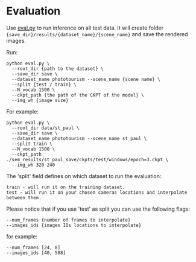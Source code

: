 # Evaluation

Use [eval.py](eval.py) to run inference on all test data. It will create folder `{save_dir}/results/{dataset_name}/{scene_name}` and save the rendered
images.

Run:
```
python eval.py \
  --root_dir {path to the dataset} \
  --save_dir save \
  --dataset_name phototourism --scene_name {scene name} \
  --split {test / train} \
  --N_vocab 1500 \
  --ckpt_path {the path of the CKPT of the model} \
  --img_wh {image size}
```

For example:
```
python eval.py \
  --root_dir data/st_paul \
  --save_dir save \
  --dataset_name phototourism --scene_name st_paul \
  --split train \
  --N_vocab 1500 \
  --ckpt_path  ./sem_results/st_paul_save/ckpts/test/windows/epoch=3.ckpt \
  --img_wh 320 240
```

The 'split' field defines on which dataset to run the evaluation:

    train - will run it on the training dataset.
    test - will run it on your chosen cameras locations and interpolate between them.

Please notice that if you use 'test' as split you can use the following flags:
```
--num_frames {number of frames to interpolate}
--images_ids {images IDs locations to interpolate}
```
for example:
```
--num_frames [24, 8]
--images_ids [40, 588]
```